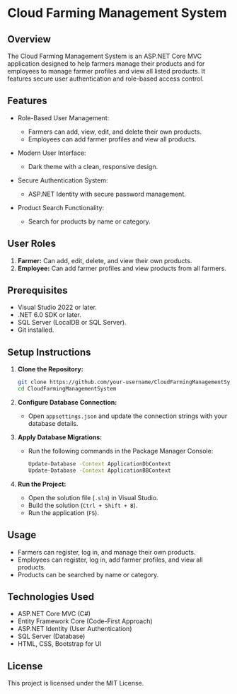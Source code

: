 
# Cloud Farming Management System

## Overview
The Cloud Farming Management System is an ASP.NET Core MVC application designed to help farmers manage their products and for employees to manage farmer profiles and view all listed products. It features secure user authentication and role-based access control.

## Features
- Role-Based User Management:
  - Farmers can add, view, edit, and delete their own products.
  - Employees can add farmer profiles and view all products.

- Modern User Interface:
  - Dark theme with a clean, responsive design.

- Secure Authentication System:
  - ASP.NET Identity with secure password management.

- Product Search Functionality:
  - Search for products by name or category.

## User Roles
1. **Farmer:** Can add, edit, delete, and view their own products.
2. **Employee:** Can add farmer profiles and view products from all farmers.

## Prerequisites
- Visual Studio 2022 or later.
- .NET 6.0 SDK or later.
- SQL Server (LocalDB or SQL Server).
- Git installed.

## Setup Instructions
1. **Clone the Repository:**
   ```bash
   git clone https://github.com/your-username/CloudFarmingManagementSystem.git
   cd CloudFarmingManagementSystem
   ```

2. **Configure Database Connection:**
   - Open `appsettings.json` and update the connection strings with your database details.

3. **Apply Database Migrations:**
   - Run the following commands in the Package Manager Console:
     ```bash
     Update-Database -Context ApplicationDbContext
     Update-Database -Context ApplicationBBContext
     ```

4. **Run the Project:**
   - Open the solution file (`.sln`) in Visual Studio.
   - Build the solution (`Ctrl + Shift + B`).
   - Run the application (`F5`).

## Usage
- Farmers can register, log in, and manage their own products.
- Employees can register, log in, add farmer profiles, and view all products.
- Products can be searched by name or category.

## Technologies Used
- ASP.NET Core MVC (C#)
- Entity Framework Core (Code-First Approach)
- ASP.NET Identity (User Authentication)
- SQL Server (Database)
- HTML, CSS, Bootstrap for UI

## License
This project is licensed under the MIT License.

